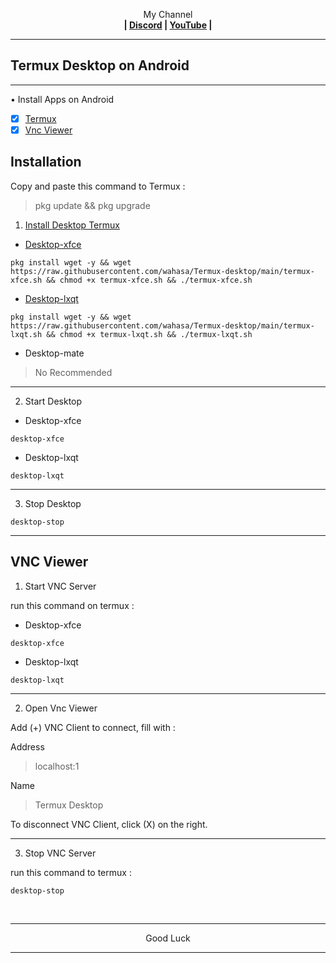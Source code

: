 
<p align="center">My Channel</br><b>
| <a href="https://discord.gg/GCehyym">Discord</a> | <a href="https://youtube.com/channel/UC3sLb7eZCu72iv3G1yUhUHQ">YouTube</a> |</b></p>

---
## Termux Desktop on Android

---------
• Install Apps on Android
- [x] [Termux](https://github.com/termux/termux-app/releases)
- [x] [Vnc Viewer](https://play.google.com/store/apps/details?id=com.realvnc.viewer.android)

## Installation

Copy and paste this command to Termux :

> pkg update && pkg upgrade

1. [Install Desktop Termux](https://github.com/wahasa/Termux-desktop/issues/1)
* [Desktop-xfce](https://youtu.be/28HNp4VJnfY)
```
pkg install wget -y && wget https://raw.githubusercontent.com/wahasa/Termux-desktop/main/termux-xfce.sh && chmod +x termux-xfce.sh && ./termux-xfce.sh
```

* [Desktop-lxqt](https://youtu.be/5FfLtuGc4eU)
```
pkg install wget -y && wget https://raw.githubusercontent.com/wahasa/Termux-desktop/main/termux-lxqt.sh && chmod +x termux-lxqt.sh && ./termux-lxqt.sh
```
* Desktop-mate
> No Recommended

---
2. Start Desktop

* Desktop-xfce
```
desktop-xfce
```

* Desktop-lxqt
```
desktop-lxqt
```

---
3. Stop Desktop

```
desktop-stop
```

---
## VNC Viewer

1. Start VNC Server

run this command on termux :
* Desktop-xfce
```
desktop-xfce
```

* Desktop-lxqt
```
desktop-lxqt
```

---
2. Open Vnc Viewer

Add (+) VNC Client to connect, fill with :

Address
> localhost:1

Name
> Termux Desktop

To disconnect VNC Client, click (X) on the right.

---
3. Stop VNC Server

run this command to termux :

```
desktop-stop
```

</br>

---
<p align="center">Good Luck</p>

---
